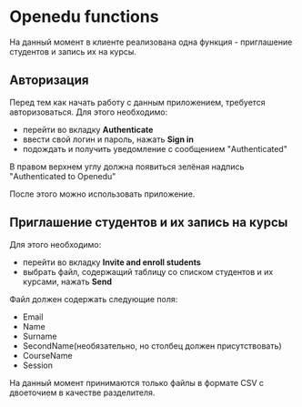 # Openedu functions

На данный момент в клиенте реализована одна функция - приглашение студентов и запись их на курсы.

## Авторизация

Перед тем как начать работу с данным приложением, требуется 
авторизоваться. Для этого необходимо:
- перейти во вкладку **Authenticate**
- ввести свой логин и пароль, нажать **Sign in**
- подождать и получить уведомление с сообщением "Authenticated"

В правом верхнем углу должна появиться зелёная надпись "Authenticated to Openedu"

После этого можно использовать приложение.

## Приглашение студентов и их запись на курсы
Для этого необходимо:
- перейти во вкладку **Invite and enroll students**
- выбрать файл, содержащий таблицу со списком студентов и их курсами, нажать **Send**

Файл должен содержать следующие поля:
- Email
- Name
- Surname
- SecondName(необязательно, но столбец должен присутствовать)
- CourseName
- Session

На данный момент принимаются только файлы в формате CSV с двоеточием в качестве разделителя.

